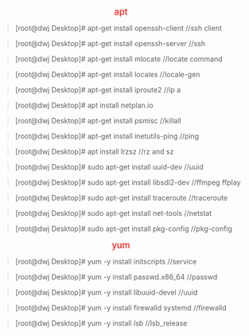 <font color=#FF0000 size=4> <p align="center">apt</p></font>

>[root@dwj Desktop]# apt-get install openssh-client   //ssh client

>[root@dwj Desktop]# apt-get install openssh-server  //ssh

>[root@dwj Desktop]# apt-get install mlocate  //locate command

>[root@dwj Desktop]# apt-get install locales  //locale-gen

>[root@dwj Desktop]# apt-get install iproute2  //ip a

>[root@dwj Desktop]# apt install netplan.io

>[root@dwj Desktop]# apt-get install psmisc    //killall

>[root@dwj Desktop]# apt-get install inetutils-ping   //ping

>[root@dwj Desktop]# apt install lrzsz    //rz and sz

>[root@dwj Desktop]# sudo apt-get install uuid-dev  //uuid

>[root@dwj Desktop]# sudo apt-get install libsdl2-dev //ffmpeg ffplay

>[root@dwj Desktop]# sudo apt-get install traceroute //traceroute

>[root@dwj Desktop]# sudo apt-get install net-tools //netstat

>[root@dwj Desktop]# sudo apt-get install pkg-config   //pkg-config

<font color=#FF0000 size=4> <p align="center">yum</p></font>

>[root@dwj Desktop]# yum -y install initscripts   //service

>[root@dwj Desktop]# yum -y install passwd.x86_64   //passwd

>[root@dwj Desktop]# yum -y install libuuid-devel  //uuid

>[root@dwj Desktop]# yum -y install firewalld systemd   //firewalld

>[root@dwj Desktop]# yum -y install *lsb*  //lsb_release
